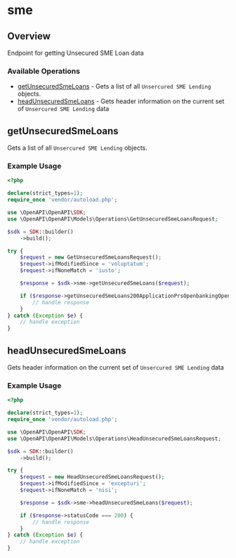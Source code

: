 # sme

## Overview

Endpoint for getting Unsecured SME Loan data

### Available Operations

* [getUnsecuredSmeLoans](#getunsecuredsmeloans) - Gets a list of all `Unsercured SME Lending` objects.
* [headUnsecuredSmeLoans](#headunsecuredsmeloans) - Gets header information on the current set of `Unsercured SME Lending` data

## getUnsecuredSmeLoans

Gets a list of all `Unsercured SME Lending` objects.

### Example Usage

```php
<?php

declare(strict_types=1);
require_once 'vendor/autoload.php';

use \OpenAPI\OpenAPI\SDK;
use \OpenAPI\OpenAPI\Models\Operations\GetUnsecuredSmeLoansRequest;

$sdk = SDK::builder()
    ->build();

try {
    $request = new GetUnsecuredSmeLoansRequest();
    $request->ifModifiedSince = 'voluptatum';
    $request->ifNoneMatch = 'iusto';

    $response = $sdk->sme->getUnsecuredSmeLoans($request);

    if ($response->getUnsecuredSmeLoans200ApplicationPrsOpenbankingOpendataV13PlusJsonObject !== null) {
        // handle response
    }
} catch (Exception $e) {
    // handle exception
}
```

## headUnsecuredSmeLoans

Gets header information on the current set of `Unsercured SME Lending` data

### Example Usage

```php
<?php

declare(strict_types=1);
require_once 'vendor/autoload.php';

use \OpenAPI\OpenAPI\SDK;
use \OpenAPI\OpenAPI\Models\Operations\HeadUnsecuredSmeLoansRequest;

$sdk = SDK::builder()
    ->build();

try {
    $request = new HeadUnsecuredSmeLoansRequest();
    $request->ifModifiedSince = 'excepturi';
    $request->ifNoneMatch = 'nisi';

    $response = $sdk->sme->headUnsecuredSmeLoans($request);

    if ($response->statusCode === 200) {
        // handle response
    }
} catch (Exception $e) {
    // handle exception
}
```
